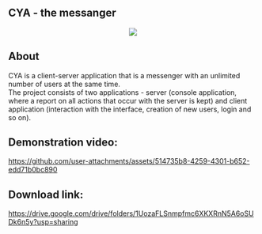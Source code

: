 ## CYA - the messanger

<p align="center">
<img src="https://github.com/user-attachments/assets/ade62638-1252-414d-baff-33a629f48dfd">
</p>

## About

CYA is a client-server application that is a messenger with an unlimited number of users at the same time.<br>
The project consists of two applications - server (console application, where a report on all actions that occur with the server is kept) and client application (interaction with the interface, creation of new users, login and so on).

## Demonstration video:

https://github.com/user-attachments/assets/514735b8-4259-4301-b652-edd71b0bc890

## Download link:

https://drive.google.com/drive/folders/1UozaFLSnmpfmc6XKXRnN5A6oSUDk6n5y?usp=sharing
